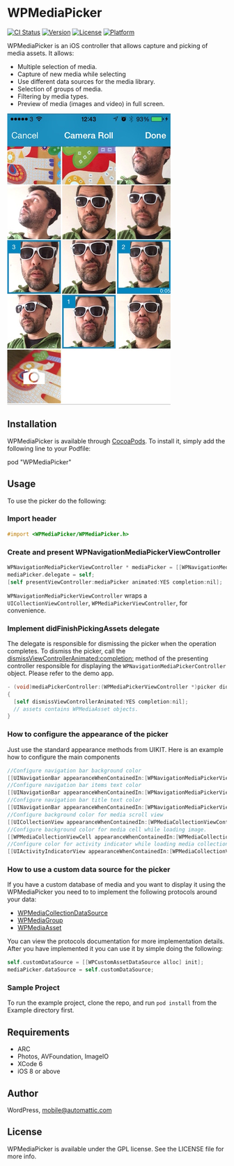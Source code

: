 # WPMediaPicker

[![CI Status](https://travis-ci.org/wordpress-mobile/MediaPicker-iOS.svg?style=flat)](https://travis-ci.org/wordpress-mobile/MediaPicker-iOS)
[![Version](https://img.shields.io/cocoapods/v/WPMediaPicker.svg?style=flat)](http://cocoadocs.org/docsets/WPMediaPicker)
[![License](https://img.shields.io/cocoapods/l/WPMediaPicker.svg?style=flat)](http://cocoadocs.org/docsets/WPMediaPicker)
[![Platform](https://img.shields.io/cocoapods/p/WPMediaPicker.svg?style=flat)](http://cocoadocs.org/docsets/WPMediaPicker)

WPMediaPicker is an iOS controller that allows capture and picking of media assets.
It allows:
 * Multiple selection of media.
 * Capture of new media while selecting
 * Use different data sources for the media library.
 * Selection of groups of media.
 * Filtering by media types.
 * Preview of media (images and video) in full screen.

![Screenshot](screenshots_1.jpg "Screenshot")

## Installation

WPMediaPicker is available through [CocoaPods](http://cocoapods.org). To install
it, simply add the following line to your Podfile:

pod "WPMediaPicker"

## Usage

To use the picker do the following:

### Import header

```` objective-c
#import <WPMediaPicker/WPMediaPicker.h>
````

### Create and present WPNavigationMediaPickerViewController

```` objective-c
WPNavigationMediaPickerViewController * mediaPicker = [[WPNavigationMediaPickerViewController alloc] init];
mediaPicker.delegate = self;
[self presentViewController:mediaPicker animated:YES completion:nil];
````

`WPNavigationMediaPickerViewController` wraps a `UICollectionViewController`, `WPMediaPickerViewController`, for convenience.

### Implement didFinishPickingAssets delegate

The delegate is responsible for dismissing the picker when the operation completes. To dismiss the picker, call the [dismissViewControllerAnimated:completion:](https://developer.apple.com/library/ios/documentation/uikit/reference/UIViewController_Class/index.html#//apple_ref/occ/instm/UIViewController/dismissViewControllerAnimated:completion:) method of the presenting controller responsible for displaying the `WPNavigationMediaPickerController` object. Please refer to the demo app.

```` objective-c
- (void)mediaPickerController:(WPMediaPickerViewController *)picker didFinishPickingAssets:(NSArray *)assets
{
  [self dismissViewControllerAnimated:YES completion:nil];  
  // assets contains WPMediaAsset objects.
}
````

### How to configure the appearance of the picker

Just use the standard appearance methods from UIKIT. Here is an example how to configure the main components

```` objective-c
//Configure navigation bar background color
[[UINavigationBar appearanceWhenContainedIn:[WPNavigationMediaPickerViewController class],nil] setBarTintColor:[UIColor colorWithRed:0/255.0f green:135/255.0f blue:190/255.0f alpha:1.0f]];
//Configure navigation bar items text color
[[UINavigationBar appearanceWhenContainedIn:[WPNavigationMediaPickerViewController class],nil] setTintColor:[UIColor whiteColor]];
//Configure navigation bar title text color
[[UINavigationBar appearanceWhenContainedIn:[WPNavigationMediaPickerViewController class],nil] setTitleTextAttributes:@{NSForegroundColorAttributeName: [UIColor whiteColor]} ];
//Configure background color for media scroll view
[[UICollectionView appearanceWhenContainedIn:[WPMediaCollectionViewController class],nil] setBackgroundColor:[UIColor colorWithRed:233/255.0f green:239/255.0f blue:243/255.0f alpha:1.0f]];
//Configure background color for media cell while loading image.
[[WPMediaCollectionViewCell appearanceWhenContainedIn:[WPMediaCollectionViewController class],nil] setBackgroundColor:[UIColor colorWithRed:243/255.0f green:246/255.0f blue:248/255.0f alpha:1.0f]];
//Configure color for activity indicator while loading media collection
[[UIActivityIndicatorView appearanceWhenContainedIn:[WPMediaCollectionViewController class],nil] setColor:[UIColor grayColor]];
````

### How to use a custom data source for the picker

If you have a custom database of media and you want to display it using the WPMediaPicker you need to to implement the following protocols around your data:

 * [WPMediaCollectionDataSource](Pod/Classes/WPMediaCollectionDataSource.h)
 * [WPMediaGroup](Pod/Classes/WPMediaCollectionDataSource.h)
 * [WPMediaAsset](Pod/Classes/WPMediaCollectionDataSource.h)

You can view the protocols documentation for more implementation details. 
After you have implemented it you can use it by simple doing the following:

```` objective-c
self.customDataSource = [[WPCustomAssetDataSource alloc] init];
mediaPicker.dataSource = self.customDataSource;
````

### Sample Project

To run the example project, clone the repo, and run `pod install` from the Example directory first.

## Requirements

 * ARC 
 * Photos, AVFoundation, ImageIO
 * XCode 6
 * iOS 8 or above

## Author

WordPress, mobile@automattic.com

## License

WPMediaPicker is available under the GPL license. See the LICENSE file for more info.

